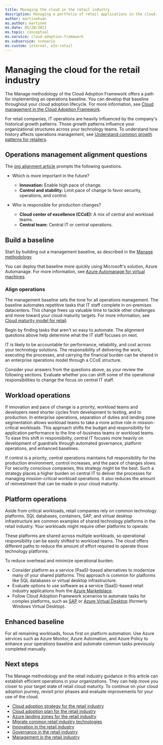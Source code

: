 ```yaml
---
title: Managing the cloud in the retail industry
description: Managing a portfolio of retail applications in the cloud. Use these questions to create a baseline from which to work.
author: martinekuan
ms.author: martinek
ms.date: 05/28/2021
ms.topic: conceptual
ms.service: cloud-adoption-framework
ms.subservice: scenario
ms.custom: internal, e2e-retail
---
```


# Managing the cloud for the retail industry

The Manage methodology of the Cloud Adoption Framework offers a path for implementing an operations baseline. You can develop that baseline throughout your cloud adoption lifecycle. For more information, see [Cloud management in the Cloud Adoption Framework](../../manage/index.md).

For retail companies, IT operations are heavily influenced by the company's historical growth patterns. Those growth patterns influence your organizational structures across your technology teams. To understand how history affects operations management, see [Understand common growth patterns for retailers](./organize.md#common-growth-patterns-for-retailers).

## Operations management alignment questions

The [org alignment article](./organize.md#common-growth-patterns-for-retailers) prompts the following questions.

- Which is more important in the future?

  - **Innovation:** Enable high pace of change.
  - **Control and stability:** Limit pace of change to favor security, operations, and control.

- Who is responsible for production changes?

  - **Cloud center of excellence (CCoE):** A mix of central and workload teams.
  - **Central team:** Central IT or central operations.

## Build a baseline

Start by building out a management baseline, as described in the [Manage methodology](../../manage/index.md#get-started).

You can deploy that baseline more quickly using Microsoft's solution, Azure Automanage. For more information, see [Azure Automanage for virtual machines](/azure/automanage/automanage-virtual-machines).

### Align operations

The management baseline sets the tone for all operations management. The baseline automates repetitive tasks that IT staff complete in on-premises datacenters. This change frees up valuable time to tackle other challenges and move toward your cloud maturity targets. For more information, see [Cloud maturity model for retail](./retail-cloud-maturity.md).

Begin by finding tasks that aren't so easy to automate. The alignment questions above help determine what the IT staff focuses on next.

IT is likely to be accountable for performance, reliability, and cost across your technology solutions. The responsibility of delivering the work, executing the processes, and carrying the financial burden can be shared in an enterprise operations model through a CCoE structure.

Consider your answers from the questions above, as your review the following sections. Evaluate whether you can shift some of the operational responsibilities to change the focus on central IT staff.

## Workload operations

If innovation and pace of change is a priority, workload teams and developers need shorter cycles from development to testing, and to production. In enterprise operations, separation of duties and landing zone segmentation allows workload teams to take a more active role in mission-critical workloads. This approach shifts the budget and responsibility for application performance to the line-of-business teams or workload teams. To ease this shift in responsibility, central IT focuses more heavily on development of guardrails through automated governance, platform operations, and enhanced baselines.

If control is a priority, central operations maintains full responsibility for the production environment, control increases, and the pace of changes slows. For security conscious companies, this strategy might be the best. Such a strategy places a higher burden on central IT to deliver the processes for managing mission-critical workload operations. It also reduces the amount of reinvestment that can be made in your cloud maturity.

## Platform operations

Aside from critical workloads, retail companies rely on common technology platforms. SQL databases, containers, SAP, and virtual desktop infrastructure are common examples of shared technology platforms in the retail industry. Your workloads might require other platforms to operate.

These platforms are shared across multiple workloads, so operational responsibility can be easily shifted to workload teams. The cloud offers different paths to reduce the amount of effort required to operate those technology platforms.

To reduce overhead and minimize operational burden:

- Consider platform as a service (PaaS)-based alternatives to modernize many of your shared platforms. This approach is common for platforms like SQL databases or virtual desktop infrastructure.
- Evaluate options to use software as a service (SaaS)-based retail industry applications from the [Azure Marketplace](https://azuremarketplace.microsoft.com/marketplace/apps?search=retail&page=1).
- Follow Cloud Adoption Framework scenarios to automate tasks for complex platforms, such as [SAP](../../scenarios/sap/index.md) or [Azure Virtual Desktop](../../scenarios/wvd/index.md) (formerly Windows Virtual Desktop).

## Enhanced baseline

For all remaining workloads, focus first on platform automation. Use Azure services such as Azure Monitor, Azure Automation, and Azure Policy to enhance your operations baseline and automate common tasks previously completed manually.

## Next steps

The Manage methodology and the retail industry guidance in this article can establish efficient operations in your organizations. They can help move you closer to your target state of retail cloud maturity. To continue on your cloud adoption journey, revisit prior phases and evaluate improvements for your use of the cloud.

- [Cloud adoption strategy for the retail industry](./strategy.md)
- [Cloud adoption plan for the retail industry](./plan.md)
- [Azure landing zones for the retail industry](./ready.md)
- [Migrate common retail industry technologies](./migrate.md)
- [Innovation in the retail industry](./innovate.md)
- [Governance in the retail industry](./govern.md)
- [Management in the retail industry](./manage.md)
